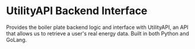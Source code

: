 # UtilityAPI Backend Interface
Provides the boiler plate backend logic and interface with UtilityAPI, an API that allows us to retrieve a user's real energy data. 
Built in both Python and GoLang.
